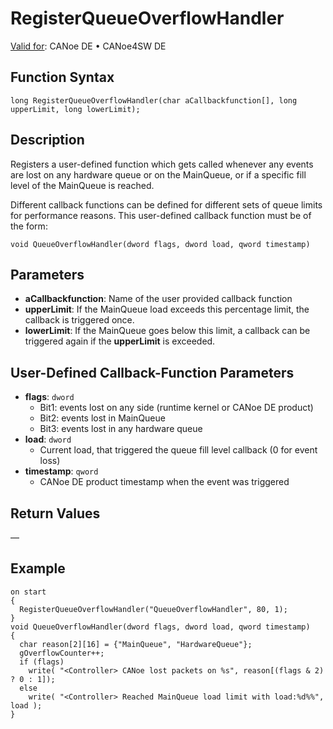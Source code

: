 # RegisterQueueOverflowHandler

[Valid for](../../../Shared/FeatureAvailability.md): CANoe DE • CANoe4SW DE

## Function Syntax

```plaintext
long RegisterQueueOverflowHandler(char aCallbackfunction[], long upperLimit, long lowerLimit);
```

## Description

Registers a user-defined function which gets called whenever any events are lost on any hardware queue or on the MainQueue, or if a specific fill level of the MainQueue is reached.

Different callback functions can be defined for different sets of queue limits for performance reasons. This user-defined callback function must be of the form:

```plaintext
void QueueOverflowHandler(dword flags, dword load, qword timestamp)
```

## Parameters

- **aCallbackfunction**: Name of the user provided callback function
- **upperLimit**: If the MainQueue load exceeds this percentage limit, the callback is triggered once.
- **lowerLimit**: If the MainQueue goes below this limit, a callback can be triggered again if the **upperLimit** is exceeded.

## User-Defined Callback-Function Parameters

- **flags**: `dword`
  - Bit1: events lost on any side (runtime kernel or CANoe DE product)
  - Bit2: events lost in MainQueue
  - Bit3: events lost in any hardware queue
- **load**: `dword`
  - Current load, that triggered the queue fill level callback (0 for event loss)
- **timestamp**: `qword`
  - CANoe DE product timestamp when the event was triggered

## Return Values

—

## Example

```plaintext
on start
{
  RegisterQueueOverflowHandler("QueueOverflowHandler", 80, 1);
}
void QueueOverflowHandler(dword flags, dword load, qword timestamp)
{
  char reason[2][16] = {"MainQueue", "HardwareQueue"};
  gOverflowCounter++;
  if (flags)
    write( "<Controller> CANoe lost packets on %s", reason[(flags & 2) ? 0 : 1]);
  else
    write( "<Controller> Reached MainQueue load limit with load:%d%%", load );
}
```

